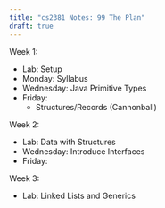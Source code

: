 ```yaml
---
title: "cs2381 Notes: 99 The Plan"
draft: true
---
```


Week 1:

 - Lab: Setup
 - Monday: Syllabus
 - Wednesday: Java Primitive Types
 - Friday: 
    - Structures/Records (Cannonball)
 
Week 2:

 - Lab: Data with Structures
 - Wednesday: Introduce Interfaces
 - Friday: 

Week 3:

 - Lab: Linked Lists and Generics
